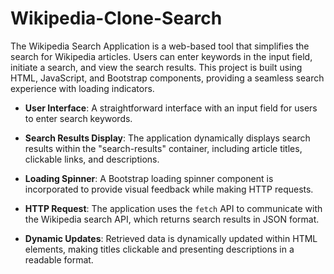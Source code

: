 # Wikipedia-Clone-Search
The Wikipedia Search Application is a web-based tool that simplifies the search for Wikipedia articles. Users can enter keywords in the input field, initiate a search, and view the search results. 
This project is built using HTML, JavaScript, and Bootstrap components, providing a seamless search experience with loading indicators.

- **User Interface**: A straightforward interface with an input field for users to enter search keywords.

- **Search Results Display**: The application dynamically displays search results within the "search-results" container, including article titles, clickable links, and descriptions.

- **Loading Spinner**: A Bootstrap loading spinner component is incorporated to provide visual feedback while making HTTP requests.

- **HTTP Request**: The application uses the `fetch` API to communicate with the Wikipedia search API, which returns search results in JSON format.

- **Dynamic Updates**: Retrieved data is dynamically updated within HTML elements, making titles clickable and presenting descriptions in a readable format.

